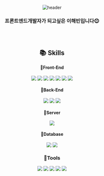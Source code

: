 <div align="center"> 

![header](https://capsule-render.vercel.app/api?type=waving&color=#d070fb&height=150&section=header&text=Front-and&fontColor=#ededed&fontSize=70&animation=fadeIn&fontAlignY=55&desc=%20&descAlignY=62&descAlign=62)
  
### 프론트엔드개발자가 되고싶은 이해빈입니다😊
  
 <br/>
 <br/>
  
##  📚 Skills
  #### 🌱Front-End
  <img src="https://img.shields.io/badge/HTML5-E34F26?style=flat&logo=HTML5&logoColor=white"/>
  <img src="https://img.shields.io/badge/CSS3-1572B6?style=flat&logo=CSS3&logoColor=white"/>
  <img src="https://img.shields.io/badge/JavaScript-F7DF1E?style=flat&logo=JavaScript&logoColor=white"/>
  <img src="https://img.shields.io/badge/jQuery-0769AD?style=flat&logo=jQuery&logoColor=white"/>
  <img src="https://img.shields.io/badge/Bootstrap-7952B3?style=flat&logo=Bootstrap&logoColor=white" />
  <img src="https://img.shields.io/badge/React-61DAFB?style=flat&logo=React&logoColor=white"/>
  <img src="https://img.shields.io/badge/Android Studio-3DDC84?style=flat&logo=Android Studio&logoColor=white"/>


 <br/>

 #### 🌱Back-End
  <img src="https://img.shields.io/badge/Java-007396?style=flat&logo=Conda-Forge&logoColor=white" />
  <img src="https://img.shields.io/badge/Spring-6DB33F?style=flat&logo=Spring&logoColor=white" />
  <img src="https://img.shields.io/badge/Spring Boot-6DB33F?style=flat&logo=Spring Boot&logoColor=white"/>

#### 🌱Server
  <img src="https://img.shields.io/badge/Apache-D22128?style=flat&logo=Apache&logoColor=white" />

#### 🌱Database
  <img src="https://img.shields.io/badge/MySQL-4479A1?style=flat&logo=MySQL&logoColor=white" />
  <img src="https://img.shields.io/badge/Oracle-F80000?style=flat&logo=Oracle&logoColor=white" />
  
### 🌱Tools
  <img src="https://img.shields.io/badge/Eclipse IDE-2C2255?style=flat&logo=EclipseIDE&logoColor=white" />
  <img src="https://img.shields.io/badge/Spring Tool Suite-6DB33F?style=flat&logo=Spring&logoColor=white" />
  <img src="https://img.shields.io/badge/Visual Studio Code-007ACC?style=flat&logo=VisualStudioCode&logoColor=white" />
  <img src="https://img.shields.io/badge/Tomcat-F8DC75?style=flat&logo=ApacheTomcat&logoColor=white" />
  <img src="https://img.shields.io/badge/GitHub-181717?style=flat&logo=GitHub&logoColor=white" />




<!---

- 👋 Hi, I’m @leehaebin
- 👀 I’m interested in ...
- 🌱 I’m currently learning ...
- 💞️ I’m looking to collaborate on ...
- 📫 How to reach me ...

leehaebin/leehaebin is a ✨ special ✨ repository because its `README.md` (this file) appears on your GitHub profile.
You can click the Preview link to take a look at your changes.
--->
